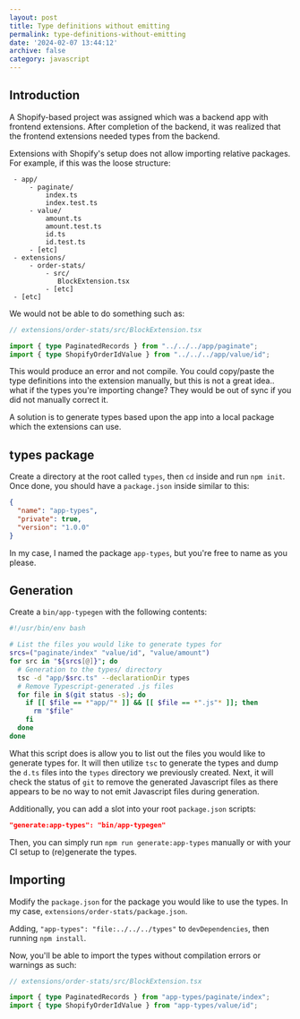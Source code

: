 ```yaml
---
layout: post
title: Type definitions without emitting
permalink: type-definitions-without-emitting
date: '2024-02-07 13:44:12'
archive: false
category: javascript
---
```


## Introduction

A Shopify-based project was assigned which was a backend app with frontend extensions. After completion of the backend, it was realized that the frontend extensions needed types from the backend.

Extensions with Shopify's setup does not allow importing relative packages. For example, if this was the loose structure:

     - app/
         - paginate/
             index.ts
             index.test.ts
         - value/
             amount.ts
             amount.test.ts
             id.ts
             id.test.ts
         - [etc]  
     - extensions/
         - order-stats/
             - src/
                BlockExtension.tsx
             - [etc]
     - [etc]

We would not be able to do something such as:

```typescript
// extensions/order-stats/src/BlockExtension.tsx

import { type PaginatedRecords } from "../../../app/paginate";
import { type ShopifyOrderIdValue } from "../../../app/value/id";
```

This would produce an error and not compile. You could copy/paste the type definitions into the extension manually, but this is not a great idea.. what if the types you're importing change? They would be out of sync if you did not manually correct it.

A solution is to generate types based upon the app into a local package which the extensions can use.

## types package

Create a directory at the root called `types`, then `cd` inside and run `npm init`. Once done, you should have a `package.json` inside similar to this:

```json
{
  "name": "app-types",
  "private": true,
  "version": "1.0.0"
}
```

In my case, I named the package `app-types`, but you're free to name as you please.

## Generation

Create a `bin/app-typegen` with the following contents:

```bash
#!/usr/bin/env bash

# List the files you would like to generate types for
srcs=("paginate/index" "value/id", "value/amount")
for src in "${srcs[@]}"; do
  # Generation to the types/ directory
  tsc -d "app/$src.ts" --declarationDir types
  # Remove Typescript-generated .js files
  for file in $(git status -s); do
    if [[ $file == *"app/"* ]] && [[ $file == *".js"* ]]; then
      rm "$file"
    fi
  done
done
```

What this script does is allow you to list out the files you would like to generate types for. It will then utilize `tsc` to generate the types and dump the `d.ts` files into the `types` directory we previously created. Next, it will check the status of `git` to remove the generated Javascript files as there appears to be no way to not emit Javascript files during generation.

Additionally, you can add a slot into your root `package.json` scripts:

```json
"generate:app-types": "bin/app-typegen"
```

Then, you can simply run `npm run generate:app-types` manually or with your CI setup to (re)generate the types.

## Importing

Modify the `package.json` for the package you would like to use the types. In my case, `extensions/order-stats/package.json`.

Adding, `"app-types": "file:../../../types"` to `devDependencies`, then running `npm install`.

Now, you'll be able to import the types without compilation errors or warnings as such:

```typescript
// extensions/order-stats/src/BlockExtension.tsx

import { type PaginatedRecords } from "app-types/paginate/index";
import { type ShopifyOrderIdValue } from "app-types/value/id";
```
